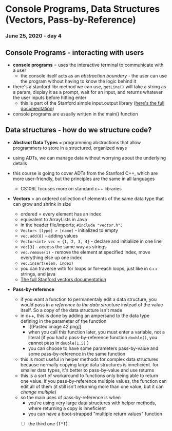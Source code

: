 # Console Programs, Data Structures (Vectors, Pass-by-Reference)	
### June 25, 2020 - day 4

## Console Programs - interacting with users
- **console programs** = uses the interactive terminal to communicate with a user
	- the console itself acts as an *abstraction boundary* - the user can use the program without having to know the logic behind it
- there's a stanford libr method we can use, `getLine()` will take a string as a param, display it as a prompt, wait for an input, and returns whatever the user inputs before hitting enter
	- this is part of the Stanford simple input.output library ([here's the full documentation](https://web.stanford.edu/dept/cs_edu/cppdoc/simpio.html))
- console programs are usually written in the main() function


## Data structures - how do we structure code?
- **Abstract Data Types** = programming abstractions that allow programmers to store in a structured, organized ways
- using ADTs, we can manage data without worrying about the underlying details
- this course is going to cover ADTs from the Stanford C++, which are more user-friendly, but the principles are the same in all languages
	- CS106L focuses more on standard c++ libraries 


- **Vectors** = an ordered collection of elements of the same data type that can grow and shrink in size
	- ordered = every element has an index
	- equivalent to ArrayLists in Java
	- in the header file/imports; `#include "vector.h";` 
	- `Vector< [type] > [name]` - initialized to empty
	- `vec.add(8)` - adding values
	- `Vector<int> vec = {1, 2, 3, 4}` - declare and initialiize in one line
	- `vec[3]` - access the same way as strings
	- `vec.remove(1)` - remove the element at specified index, move everything else up one index
	- `vec.insert(elem, index)`
	- you can traverse with for loops or for-each loops, just like in c++ strings, and java
	- [The full Stanford vectors documentation](https://web.stanford.edu/dept/cs_edu/cppdoc/Vector-class.html)
	
	
- **Pass-by-reference**
	- if you want a function to permanentaly edit a data structure, you would pass in a *reference to the data structure* instead of the value itself. So a copy of the data structure isn't made
	- in c++, this is done by adding an ampersand to the data type defining in the parameter of the function
		- ![[Pasted image 42.png]]
		- when you call this function later, you must enter a variable, not a literal (if you had a pass-by-reference function `double()`, you cannot pass in `double(1.5)` )
		- you can choose to have some parameters pass-by-value and some pass-by-reference in the same function
	- this is most useful in helper methods for complex data structures because normally copying large data structures is inneficient. for smaller data types, it's better to pass-by-value and use returns 
	- this is a sort of workaround to functions only being able to return one value. if you pass-by-reference multiple values, the function can edit all of them (it still isn't returning more than one value, but it can *change multiple*)
	- so the main uses of pass-by-reference is when 
		- you're using very large data structures with helper methods, where returning a copy is inneficient
		- you can have a boot-strapped "multiple return values" function
		- [ ] the third one (T^T)



























